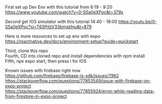 First set up Dev Env with this tutorial from 6:19 - 9:20
https://www.youtube.com/watch?v=0-S5a0eXPoc&t=379s

Second get IOS simulator with this tutorial 14:40 - 18:00
https://youtu.be/0-S5a0eXPoc?si=T63fHzV33bmskhju&t=879

Here is more resources to set up env with expo
https://reactnative.dev/docs/environment-setup?guide=quickstart

Third, clone this repo  <br />
Fourth, CD into cloned repo and install dependencies with npm install  <br />
Fifth, npx expo start, then press i for IOS


Known issues with firebase right now <br />
https://github.com/firebase/firebase-js-sdk/issues/7962 <br />
https://stackoverflow.com/questions/77853549/issue-with-firebase-on-expo-project <br />
https://stackoverflow.com/questions/77855924/error-while-reading-data-from-firestore-in-expo-project
